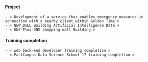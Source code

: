   #### Project
    - < Development of a service that enables emergency measures in connection with a nearby client within Golden Time > 
    - < NEW_DILL Building Artificial Intelligence Data >
    - < ONE-Plus-ONE shopping mall Building >
  #### Training completion
    - < web back-end developer training completion >
    - < FastCampus Data Science School 17 training completion >
